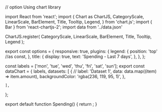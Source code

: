 // option Using chart library

import React from 'react';
import {
Chart as ChartJS,
CategoryScale,
LinearScale,
BarElement,
Title,
Tooltip,
Legend,
} from 'chart.js';
import { Bar } from 'react-chartjs-2';
import data from '../data.json'

ChartJS.register(
CategoryScale,
LinearScale,
BarElement,
Title,
Tooltip,
Legend
);

export const options = {
responsive: true,
plugins: {
legend: {
position: 'top' //as const,
},
title: {
display: true,
text: 'Spending - Last 7 days',
},
},
};

const labels = ['mon', 'tue', 'wed', 'thu', 'fri', 'sat', 'sun'];
export const dataChart = {
labels,
datasets: [
{
// label: 'Dataset 1',
data: data.map((item) => item.amount),
backgroundColor: 'rgba(236, 119, 95, 1)',
},

    ],

};

export default function Spending() {
return <Bar options={options} data={dataChart} />;
}

